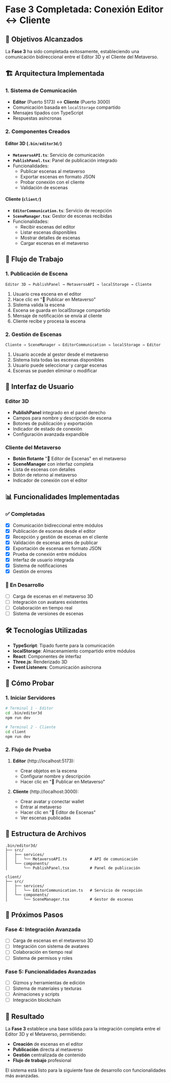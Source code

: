 # Fase 3 Completada: Conexión Editor ↔ Cliente

## 🎯 Objetivos Alcanzados

La **Fase 3** ha sido completada exitosamente, estableciendo una comunicación bidireccional entre el Editor 3D y el Cliente del Metaverso.

## 🏗️ Arquitectura Implementada

### 1. Sistema de Comunicación
- **Editor** (Puerto 5173) ↔ **Cliente** (Puerto 3000)
- Comunicación basada en `localStorage` compartido
- Mensajes tipados con TypeScript
- Respuestas asíncronas

### 2. Componentes Creados

#### Editor 3D (`.bin/editor3d/`)
- **`MetaversoAPI.ts`**: Servicio de comunicación
- **`PublishPanel.tsx`**: Panel de publicación integrado
- Funcionalidades:
  - Publicar escenas al metaverso
  - Exportar escenas en formato JSON
  - Probar conexión con el cliente
  - Validación de escenas

#### Cliente (`client/`)
- **`EditorCommunication.ts`**: Servicio de recepción
- **`SceneManager.tsx`**: Gestor de escenas recibidas
- Funcionalidades:
  - Recibir escenas del editor
  - Listar escenas disponibles
  - Mostrar detalles de escenas
  - Cargar escenas en el metaverso

## 🔄 Flujo de Trabajo

### 1. Publicación de Escena
```
Editor 3D → PublishPanel → MetaversoAPI → localStorage → Cliente
```

1. Usuario crea escena en el editor
2. Hace clic en "🚀 Publicar en Metaverso"
3. Sistema valida la escena
4. Escena se guarda en localStorage compartido
5. Mensaje de notificación se envía al cliente
6. Cliente recibe y procesa la escena

### 2. Gestión de Escenas
```
Cliente → SceneManager → EditorCommunication → localStorage → Editor
```

1. Usuario accede al gestor desde el metaverso
2. Sistema lista todas las escenas disponibles
3. Usuario puede seleccionar y cargar escenas
4. Escenas se pueden eliminar o modificar

## 🎨 Interfaz de Usuario

### Editor 3D
- **PublishPanel** integrado en el panel derecho
- Campos para nombre y descripción de escena
- Botones de publicación y exportación
- Indicador de estado de conexión
- Configuración avanzada expandible

### Cliente del Metaverso
- **Botón flotante** "🎨 Editor de Escenas" en el metaverso
- **SceneManager** con interfaz completa
- Lista de escenas con detalles
- Botón de retorno al metaverso
- Indicador de conexión con el editor

## 📊 Funcionalidades Implementadas

### ✅ Completadas
- [x] Comunicación bidireccional entre módulos
- [x] Publicación de escenas desde el editor
- [x] Recepción y gestión de escenas en el cliente
- [x] Validación de escenas antes de publicar
- [x] Exportación de escenas en formato JSON
- [x] Prueba de conexión entre módulos
- [x] Interfaz de usuario integrada
- [x] Sistema de notificaciones
- [x] Gestión de errores

### 🔄 En Desarrollo
- [ ] Carga de escenas en el metaverso 3D
- [ ] Integración con avatares existentes
- [ ] Colaboración en tiempo real
- [ ] Sistema de versiones de escenas

## 🛠️ Tecnologías Utilizadas

- **TypeScript**: Tipado fuerte para la comunicación
- **localStorage**: Almacenamiento compartido entre módulos
- **React**: Componentes de interfaz
- **Three.js**: Renderizado 3D
- **Event Listeners**: Comunicación asíncrona

## 🚀 Cómo Probar

### 1. Iniciar Servidores
```bash
# Terminal 1 - Editor
cd .bin/editor3d
npm run dev

# Terminal 2 - Cliente
cd client
npm run dev
```

### 2. Flujo de Prueba
1. **Editor** (http://localhost:5173):
   - Crear objetos en la escena
   - Configurar nombre y descripción
   - Hacer clic en "🚀 Publicar en Metaverso"

2. **Cliente** (http://localhost:3000):
   - Crear avatar y conectar wallet
   - Entrar al metaverso
   - Hacer clic en "🎨 Editor de Escenas"
   - Ver escenas publicadas

## 📁 Estructura de Archivos

```
.bin/editor3d/
├── src/
│   ├── services/
│   │   └── MetaversoAPI.ts          # API de comunicación
│   └── components/
│       └── PublishPanel.tsx         # Panel de publicación

client/
├── src/
│   ├── services/
│   │   └── EditorCommunication.ts   # Servicio de recepción
│   └── components/
│       └── SceneManager.tsx         # Gestor de escenas
```

## 🔮 Próximos Pasos

### Fase 4: Integración Avanzada
- [ ] Carga de escenas en el metaverso 3D
- [ ] Integración con sistema de avatares
- [ ] Colaboración en tiempo real
- [ ] Sistema de permisos y roles

### Fase 5: Funcionalidades Avanzadas
- [ ] Gizmos y herramientas de edición
- [ ] Sistema de materiales y texturas
- [ ] Animaciones y scripts
- [ ] Integración blockchain

## 🎉 Resultado

La **Fase 3** establece una base sólida para la integración completa entre el Editor 3D y el Metaverso, permitiendo:

- **Creación** de escenas en el editor
- **Publicación** directa al metaverso
- **Gestión** centralizada de contenido
- **Flujo de trabajo** profesional

El sistema está listo para la siguiente fase de desarrollo con funcionalidades más avanzadas. 